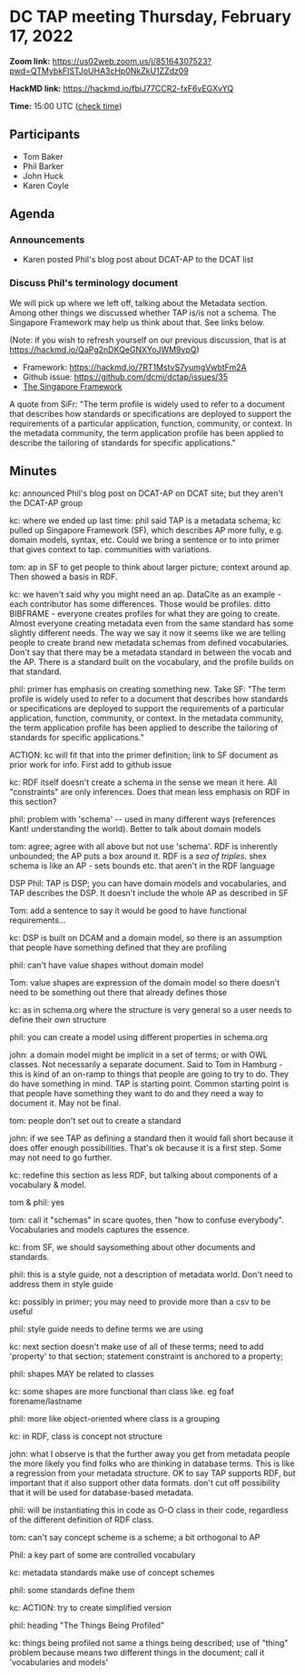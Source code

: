 
# DC TAP meeting Thursday, February 17, 2022

**Zoom link:** https://us02web.zoom.us/j/85164307523?pwd=QTMybkFlSTJoUHA3cHp0NkZkU1ZZdz09

**HackMD link:** https://hackmd.io/fbiJ77CCR2-fxF6vEGXvYQ

**Time:** 15:00 UTC ([check time](https://www.timeanddate.com/worldclock/fixedtime.html?msg=DC+TAP&iso=202200217T15&p1=%3A&ah=1))

## Participants
* Tom Baker
* Phil Barker
* John Huck
* Karen Coyle


## Agenda

### Announcements
* Karen posted Phil's blog post about DCAT-AP to the DCAT list

### Discuss Phil's terminology document

We will pick up where we left off, talking about the Metadata section. Among other things we discussed whether TAP is/is not a schema. The Singapore Framework may help us think about that. See links below.

(Note: if you wish to refresh yourself on our previous discussion, that is at https://hackmd.io/QaPg2nDKQeGNXYoJWM9vpQ)

* Framework: https://hackmd.io/7RT1MstvS7yumgVwbtFm2A
* Github issue: https://github.com/dcmi/dctap/issues/35
* [The Singapore Framework](https://www.dublincore.org/specifications/dublin-core/singapore-framework/)

A quote from SiFr:
"The term profile is widely used to refer to a document that describes how standards or specifications are deployed to support the requirements of a particular application, function, community, or context. In the metadata community, the term application profile has been applied to describe the tailoring of standards for specific applications."

## Minutes
kc: announced Phil's blog post on DCAT-AP on DCAT site; but they aren't the DCAT-AP group



kc: where we ended up last time: phil said TAP is a metadata schema; kc pulled up Singapore Framework (SF), which describes AP more fully, e.g. domain models, syntax, etc. Could we bring a sentence or to into primer that gives context to tap. communities with variations.


tom: ap in SF to get people to think about larger picture; context around ap. Then showed a basis in RDF.

kc: we haven't said why you might need an ap. DataCite as an example - each contributor has some differences. Those would be profiles. ditto BIBFRAME - everyone creates profiles for what they are going to create. Almost everyone creating metadata even from the same standard has some slightly different needs. The way we say it now it seems like we are telling people to create brand new metadata schemas from defined vocabularies. Don't say that there may be a metadata standard in between the vocab and the AP. There is a standard built on the vocabulary, and the profile builds on that standard.

phil: primer has emphasis on creating something new. Take SF: "The term profile is widely used to refer to a document that describes how standards or specifications are deployed to support the requirements of a particular application, function, community, or context. In the metadata community, the term application profile has been applied to describe the tailoring of standards for specific applications."

ACTION: kc will fit that into the primer definition; link to SF document as prior work for info. First add to github issue

kc: RDF itself doesn't create a schema in the sense we mean it here. All "constraints" are only inferences. Does that mean less emphasis on RDF in this section?

phil: problem with 'schema' -- used in many different ways (references Kant! understanding the world). Better to talk about domain models

tom: agree; agree with all above but not use 'schema'. RDF is inherently unbounded; the AP puts a box around it. RDF is a *sea of triples*. shex schema is like an AP - sets bounds etc. that aren't in the RDF language

DSP
Phil: TAP is DSP; you can have domain models and vocabularies, and TAP describes the DSP. It doesn't include the whole AP as described in SF

Tom: add a sentence to say it would be good to have functional requirements...

kc: DSP is built on DCAM and a domain model, so there is an assumption that people have something defined that they are profiling

phil: can't have value shapes without domain model

Tom: value shapes are expression of the domain model so there doesn't need to be something out there that already defines those

kc: as in schema.org where the structure is very general so a user needs to define their own structure

phil: you can create a model using different properties in schema.org

john: a domain model might be implicit in a set of terms; or with OWL classes. Not necessarily a separate document. Said to Tom in Hamburg - this is kind of an on-ramp to things that people are going to try to do. They do have something in mind. TAP is starting point. Common starting point is that people have something they want to do and they need a way to document it. May not be final.

tom: people don't set out to create a standard

john: if we see TAP as defining a standard then it would fall short because it does offer enough possibilities. That's ok because it is a first step. Some may not need to go further.

kc: redefine this section as less RDF, but talking about components of a vocabulary & model.

tom & phil: yes

tom: call it "schemas" in scare quotes, then "how to confuse everybody". Vocabularies and models captures the essence.

kc: from SF, we should saysomething about other documents and standards.

phil: this is a style guide, not a description of metadata world. Don't need to address them in style guide

kc: possibly in primer; you may need to provide more than a csv to be useful

phil: style guide needs to define terms we are using

kc: next section doesn't make use of all of these terms; need to add 'property' to that section; statement constraint is anchored to a property; 

phil: shapes MAY be related to classes

kc: some shapes are more functional than class like. eg foaf forename/lastname

phil: more like object-oriented where class is a grouping

kc: in RDF, class is concept not structure

john:  what I observe is that the further away you get from metadata people the more likely you find folks who are thinking in database terms. This is like a regression from your metadata structure. OK to say TAP supports RDF, but important that it also support other data formats. don't cut off possibility that it will be used for database-based metadata.

phil: will be instantiating this in code as O-O class in their code, regardless of the different definition of RDF class.

tom: can't say concept scheme is a scheme; a bit orthogonal to AP

Phil: a key part of some are controlled vocabulary

kc: metadata standards make use of concept schemes

phil: some standards define them

kc: ACTION: try to create simplified version

phil: heading "The Things Being Profiled"

kc: things being profiled not same a things being described; use of "thing" problem because means two different things in the document; call it 'vocabularies and models'
